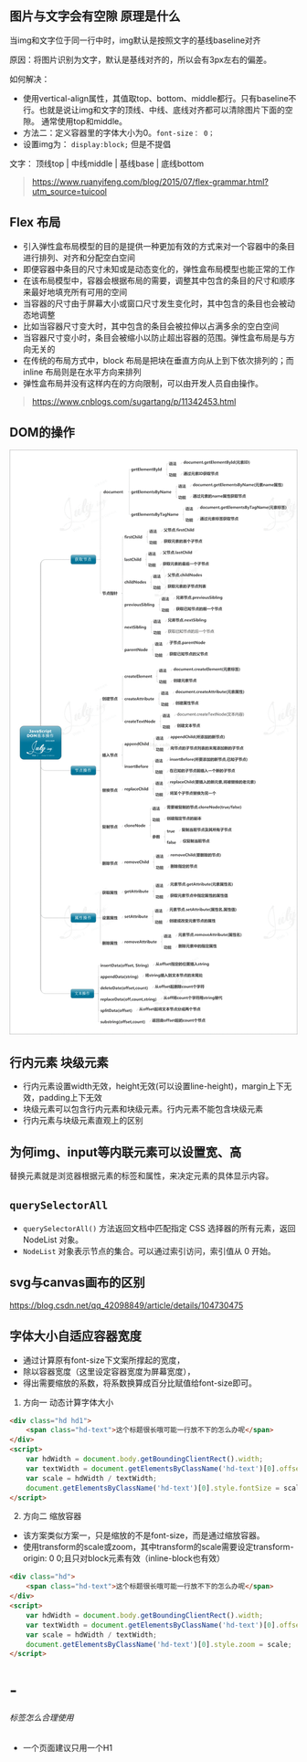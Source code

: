 ## 图片与文字会有空隙 原理是什么
当img和文字位于同一行中时，img默认是按照文字的基线baseline对齐

原因：将图片识别为文字，默认是基线对齐的，所以会有3px左右的偏差。

如何解决：
+ 使用vertical-align属性，其值取top、bottom、middle都行。只有baseline不行。也就是说让img和文字的顶线、中线、底线对齐都可以清除图片下面的空隙。 通常使用top和middle。
+ 方法二：定义容器里的字体大小为0。`font-size： 0；`
+ 设置img为： `display:block;` 但是不提倡

文字： 顶线top | 中线middle | 基线base | 底线bottom
> https://www.ruanyifeng.com/blog/2015/07/flex-grammar.html?utm_source=tuicool
## Flex 布局
+ 引入弹性盒布局模型的目的是提供一种更加有效的方式来对一个容器中的条目进行排列、对齐和分配空白空间
+ 即便容器中条目的尺寸未知或是动态变化的，弹性盒布局模型也能正常的工作
+ 在该布局模型中，容器会根据布局的需要，调整其中包含的条目的尺寸和顺序来最好地填充所有可用的空间
+ 当容器的尺寸由于屏幕大小或窗口尺寸发生变化时，其中包含的条目也会被动态地调整
+ 比如当容器尺寸变大时，其中包含的条目会被拉伸以占满多余的空白空间
+ 当容器尺寸变小时，条目会被缩小以防止超出容器的范围。弹性盒布局是与方向无关的
+ 在传统的布局方式中，block 布局是把块在垂直方向从上到下依次排列的；而 inline 布局则是在水平方向来排列
+ 弹性盒布局并没有这样内在的方向限制，可以由开发人员自由操作。

> https://www.cnblogs.com/sugartang/p/11342453.html
## DOM的操作
![Image text](../img/DOM.gif)
## 行内元素 块级元素
+ 行内元素设置width无效，height无效(可以设置line-height)，margin上下无效，padding上下无效
+ 块级元素可以包含行内元素和块级元素。行内元素不能包含块级元素
+ 行内元素与块级元素直观上的区别
## 为何img、input等内联元素可以设置宽、高
替换元素就是浏览器根据元素的标签和属性，来决定元素的具体显示内容。
## `querySelectorAll`
+ `querySelectorAll()` 方法返回文档中匹配指定 CSS 选择器的所有元素，返回 NodeList 对象。
+ `NodeList` 对象表示节点的集合。可以通过索引访问，索引值从 0 开始。
## svg与canvas画布的区别
https://blog.csdn.net/qq_42098849/article/details/104730475
## 字体大小自适应容器宽度
+ 通过计算原有font-size下文案所撑起的宽度，
+ 除以容器宽度（这里设定容器宽度为屏幕宽度），
+ 得出需要缩放的系数，将系数换算成百分比赋值给font-size即可。
1. 方向一 动态计算字体大小
```html
<div class="hd hd1">
    <span class="hd-text">这个标题很长哦可能一行放不下的怎么办呢</span>
</div>
<script>
    var hdWidth = document.body.getBoundingClientRect().width;
    var textWidth = document.getElementsByClassName('hd-text')[0].offsetWidth;
    var scale = hdWidth / textWidth;
    document.getElementsByClassName('hd-text')[0].style.fontSize = scale * 100 + '%';
</script>
```
2. 方向二 缩放容器
+ 该方案类似方案一，只是缩放的不是font-size，而是通过缩放容器。
+ 使用transform的scale或zoom，其中transform的scale需要设定transform-origin: 0 0;且只对block元素有效（inline-block也有效）
```html
<div class="hd">
    <span class="hd-text">这个标题很长哦可能一行放不下的怎么办呢</span>
</div>
<script>
    var hdWidth = document.body.getBoundingClientRect().width;
    var textWidth = document.getElementsByClassName('hd-text')[0].offsetWidth;
    var scale = hdWidth / textWidth;
    document.getElementsByClassName('hd-text')[0].style.zoom = scale;
</script>
```
## <h1>-<h6>标签怎么合理使用
+ 一个页面建议只用一个H1

